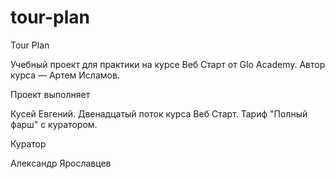 # tour-plan

Tour Plan

Учебный проект для практики на курсе Веб Старт от Glo Academy. Автор курса — Артем Исламов.

Проект выполняет

Кусей Евгений. Двенадцатый поток курса Веб Старт. Тариф "Полный фарш" с куратором.

Куратор

Александр Ярославцев
